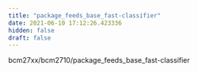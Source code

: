 ```yaml
---
title: "package_feeds_base_fast-classifier"
date: 2021-06-10 17:12:26.423336
hidden: false
draft: false
---
```


bcm27xx/bcm2710/package_feeds_base_fast-classifier

